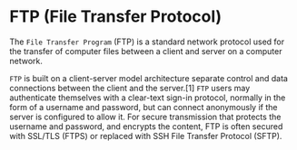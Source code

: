 # FTP (File Transfer Protocol)

The ```File Transfer Program``` (FTP) is a standard network protocol used for the transfer of computer files between a client and server on a computer network.

```FTP``` is built on a client-server model architecture separate control and data connections between the client and the server.[1] ```FTP``` users may authenticate themselves with a clear-text sign-in protocol, normally in the form of a username and password, but can connect anonymously if the server is configured to allow it. For secure transmission that protects the username and password, and encrypts the content, FTP is often secured with SSL/TLS (FTPS) or replaced with SSH File Transfer Protocol (SFTP).
